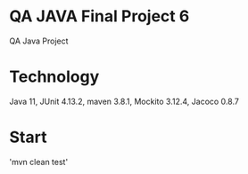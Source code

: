 # QA JAVA Final Project 6
QA Java Project

# Technology
Java 11, JUnit 4.13.2, maven 3.8.1, Mockito 3.12.4, Jacoco 0.8.7
# Start
'mvn clean test'
